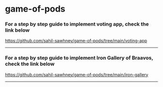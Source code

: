 # game-of-pods

### For a step by step guide to implement voting app, check the link below

https://github.com/sahil-sawhney/game-of-pods/tree/main/voting-app

---

### For a step by step guide to implement Iron Gallery of Braavos, check the link below

https://github.com/sahil-sawhney/game-of-pods/tree/main/iron-gallery

---